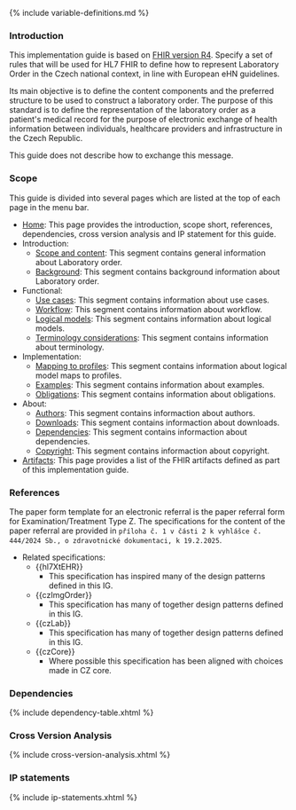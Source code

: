 {% include variable-definitions.md %}

### Introduction

This implementation guide is based on [FHIR version R4](https://hl7.org/fhir/R4/). Specify a set of rules that will be used for HL7 FHIR to define how to represent Laboratory Order in the Czech national context, in line with European eHN guidelines.

Its main objective is to define the content components and the preferred structure to be used to construct a laboratory order. The purpose of this standard is to define the representation of the laboratory order as a patient's medical record for the purpose of electronic exchange of health information between individuals, healthcare providers and infrastructure in the Czech Republic. 

This guide does not describe how to exchange this message.

### Scope

This guide is divided into several pages which are listed at the top of each page in the menu bar.

- [Home](index.html): This page provides the introduction, scope short, references, dependencies, cross version analysis and IP statement for this guide.
- Introduction:
  - [Scope and content](scope-and-content-en.html): This segment contains general information about Laboratory order.
  - [Background](background-en.html): This segment contains background information about Laboratory order. 
- Functional:
  - [Use cases](use-cases-en.html): This segment contains information about use cases. 
  - [Workflow](workflow-en.html): This segment contains information about workflow. 
  - [Logical models](logical-models-en.html): This segment contains information about logical models. 
  - [Terminology considerations](terminology-considerations-en.html): This segment contains information about terminology. 
- Implementation:
  - [Mapping to profiles](model-map-en.html): This segment contains information about logical model maps to profiles.
  - [Examples](examples-en.html): This segment contains information about examples.
  - [Obligations](obligations-en.html): This segment contains information about obligations.
- About:
  - [Authors](authors-en.html): This segment contains informaction about authors.
  - [Downloads](downloads-en.html): This segment contains informaction about downloads.
  - [Dependencies](dependencies-en.html): This segment contains informaction about dependencies.
  - [Copyright](copyright-en.html): This segment contains informaction about copyright.
- [Artifacts](artifacts.html): This page provides a list of the FHIR artifacts defined as part of this implementation guide.

### References

The paper form template for an electronic referral is the paper referral form for Examination/Treatment Type Z. The specifications for the content of the paper referral are provided in `příloha č. 1 v části 2 k vyhlášce č. 444/2024 Sb., o zdravotnické dokumentaci, k 19.2.2025`.

* Related specifications:
  * {{hl7XtEHR}}
    * This specification has inspired many of the design patterns defined in this IG.
  * {{czImgOrder}}
    * This specification has many of together design patterns defined in this IG.
  * {{czLab}}
    * This specification has many of together design patterns defined in this IG.
  * {{czCore}}
    * Where possible this specification has been aligned with choices made in CZ core.

### Dependencies

{% include dependency-table.xhtml %}

### Cross Version Analysis

{% include cross-version-analysis.xhtml %}

### IP statements

{% include ip-statements.xhtml %}

